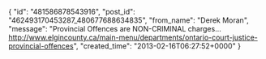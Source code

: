  {
   "id": "481586878543916",
   "post_id": "462493170453287_480677688634835",
   "from_name": "Derek Moran",
   "message": "Provincial Offences are NON-CRIMINAL charges... http://www.elgincounty.ca/main-menu/departments/ontario-court-justice-provincial-offences",
   "created_time": "2013-02-16T06:27:52+0000"
 }
